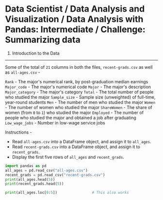 Data Scientist / Data Analysis and Visualization / Data Analysis with Pandas: Intermediate / Challenge: Summarizing data
========================================================================================================================

1. Introduction to the Data
---------------------------

Some of the total of `21` columns in both the files, `recent-grads.csv` as well as `all-ages.csv` -

`Rank` - The major's numerical rank, by post-graduation median earnings
`Major_code` - The major's numerical code
`Major` - The major's description
`Major_category` - The major's category
`Total` - The total number of people who studied the major
`Sample_size` - Sample size (unweighted) of full-time, year-round students
`Men` - The number of men who studied the major
`Women` - The number of women who studied the major
`ShareWomen` - The share of women (from `0` to `1`) who studied the major
`Employed` - The number of people who studied the major and obtained a job after graduating
`Low_wage_jobs` - Number in low-wage service jobs

Instructions -

- Read `all-ages.csv` into a DataFrame object, and assign it to `all_ages`.
- Read `recent-grads.csv` into a DataFrame object, and assign it to `recent_grads`.
- Display the first five rows of `all_ages` and `recent_grads`.

```python
import pandas as pd
all_ages = pd.read_csv("all-ages.csv")
recent_grads = pd.read_csv("recent-grads.csv")
print(all_ages.head(5))
print(recent_grads.head(5))

print(all_ages.loc[0:5])                # This also works
```
